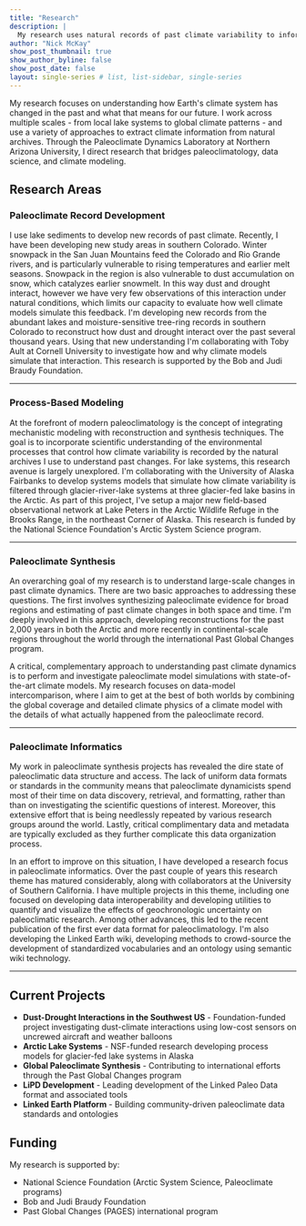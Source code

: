 ```yaml
---
title: "Research"
description: |
  My research uses natural records of past climate variability to inform our understanding of climate dynamics and help prepare for future climate changes.
author: "Nick McKay"
show_post_thumbnail: true
show_author_byline: false
show_post_date: false
layout: single-series # list, list-sidebar, single-series
---
```


My research focuses on understanding how Earth's climate system has changed in the past and what that means for our future. I work across multiple scales - from local lake systems to global climate patterns - and use a variety of approaches to extract climate information from natural archives. Through the Paleoclimate Dynamics Laboratory at Northern Arizona University, I direct research that bridges paleoclimatology, data science, and climate modeling.

## Research Areas

### Paleoclimate Record Development

I use lake sediments to develop new records of past climate. Recently, I have been developing new study areas in southern Colorado. Winter snowpack in the San Juan Mountains feed the Colorado and Rio Grande rivers, and is particularly vulnerable to rising temperatures and earlier melt seasons. Snowpack in the region is also vulnerable to dust accumulation on snow, which catalyzes earlier snowmelt. In this way dust and drought interact, however we have very few observations of this interaction under natural conditions, which limits our capacity to evaluate how well climate models simulate this feedback. I'm developing new records from the abundant lakes and moisture-sensitive tree-ring records in southern Colorado to reconstruct how dust and drought interact over the past several thousand years. Using that new understanding I'm collaborating with Toby Ault at Cornell University to investigate how and why climate models simulate that interaction. This research is supported by the Bob and Judi Braudy Foundation.

---

### Process-Based Modeling

At the forefront of modern paleoclimatology is the concept of integrating mechanistic modeling with reconstruction and synthesis techniques. The goal is to incorporate scientific understanding of the environmental processes that control how climate variability is recorded by the natural archives I use to understand past changes. For lake systems, this research avenue is largely unexplored. I'm collaborating with the University of Alaska Fairbanks to develop systems models that simulate how climate variability is filtered through glacier-river-lake systems at three glacier-fed lake basins in the Arctic. As part of this project, I've setup a major new field-based observational network at Lake Peters in the Arctic Wildlife Refuge in the Brooks Range, in the northeast Corner of Alaska. This research is funded by the National Science Foundation's Arctic System Science program.

---

### Paleoclimate Synthesis

An overarching goal of my research is to understand large-scale changes in past climate dynamics. There are two basic approaches to addressing these questions. The first involves synthesizing paleoclimate evidence for broad regions and estimating of past climate changes in both space and time. I'm deeply involved in this approach, developing reconstructions for the past 2,000 years in both the Arctic and more recently in continental-scale regions throughout the world through the international Past Global Changes program.

A critical, complementary approach to understanding past climate dynamics is to perform and investigate paleoclimate model simulations with state-of-the-art climate models. My research focuses on data-model intercomparison, where I aim to get at the best of both worlds by combining the global coverage and detailed climate physics of a climate model with the details of what actually happened from the paleoclimate record.

---

### Paleoclimate Informatics

My work in paleoclimate synthesis projects has revealed the dire state of paleoclimatic data structure and access. The lack of uniform data formats or standards in the community means that paleoclimate dynamicists spend most of their time on data discovery, retrieval, and formatting, rather than than on investigating the scientific questions of interest. Moreover, this extensive effort that is being needlessly repeated by various research groups around the world. Lastly, critical complimentary data and metadata are typically excluded as they further complicate this data organization process. 

In an effort to improve on this situation, I have developed a research focus in paleoclimate informatics. Over the past couple of years this research theme has matured considerably, along with collaborators at the University of Southern California. I have multiple projects in this theme, including one focused on developing data interoperability and developing utilities to quantify and visualize the effects of geochronologic uncertainty on paleoclimatic research. Among other advances, this led to the recent publication of the first ever data format for paleoclimatology. I'm also developing the Linked Earth wiki, developing methods to crowd-source the development of standardized vocabularies and an ontology using semantic wiki technology.

---

## Current Projects

- **Dust-Drought Interactions in the Southwest US** - Foundation-funded project investigating dust-climate interactions using low-cost sensors on uncrewed aircraft and weather balloons
- **Arctic Lake Systems** - NSF-funded research developing process models for glacier-fed lake systems in Alaska
- **Global Paleoclimate Synthesis** - Contributing to international efforts through the Past Global Changes program
- **LiPD Development** - Leading development of the Linked Paleo Data format and associated tools
- **Linked Earth Platform** - Building community-driven paleoclimate data standards and ontologies

## Funding

My research is supported by:
- National Science Foundation (Arctic System Science, Paleoclimate programs)
- Bob and Judi Braudy Foundation
- Past Global Changes (PAGES) international program